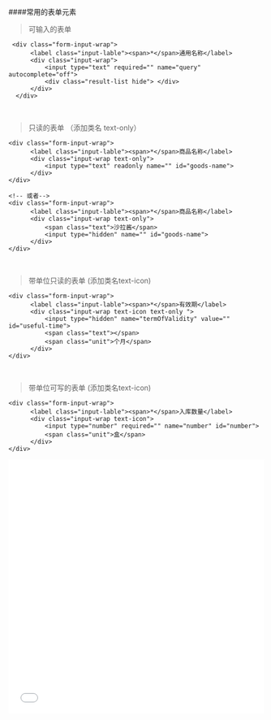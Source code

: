 ####常用的表单元素
<br/>





>可输入的表单

```
 <div class="form-input-wrap">
      <label class="input-lable"><span>*</span>通用名称</label>
      <div class="input-wrap">
          <input type="text" required="" name="query" autocomplete="off">
          <div class="result-list hide"> </div>
      </div>
  </div>
```  
<br/>


  
  
>只读的表单 （添加类名 text-only）

```
<div class="form-input-wrap">
      <label class="input-lable"><span>*</span>商品名称</label>
      <div class="input-wrap text-only">  
          <input type="text" readonly name="" id="goods-name">
      </div>
</div>

<!-- 或者-->
<div class="form-input-wrap">
      <label class="input-lable"><span>*</span>商品名称</label>
      <div class="input-wrap text-only"> 
          <span class="text">沙拉酱</span>
          <input type="hidden" name="" id="goods-name">
      </div>
</div>

 ```
 <br/>
 

>带单位只读的表单 (添加类名text-icon)

```
<div class="form-input-wrap">
      <label class="input-lable"><span>*</span>有效期</label> 
      <div class="input-wrap text-icon text-only ">
          <input type="hidden" name="termOfValidity" value="" id="useful-time">
          <span class="text"></span>
          <span class="unit">个月</span>
      </div>
</div>
```
<br/>


>带单位可写的表单 (添加类名text-icon)

```
<div class="form-input-wrap">
      <label class="input-lable"><span>*</span>入库数量</label>
      <div class="input-wrap text-icon">
          <input type="number" required="" name="number" id="number">
          <span class="unit">盒</span>
      </div>
</div>
```



  


<iframe width="100%" height="500" src="//jsrun.net/tFqKp/embedded/all/light/" allowfullscreen="allowfullscreen" frameborder="0"></iframe>
